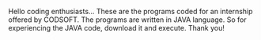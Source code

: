 Hello coding enthusiasts...
These are the programs coded for an internship offered by CODSOFT. The programs are written in JAVA language. So for experiencing the JAVA code, download it and execute.
Thank you!
